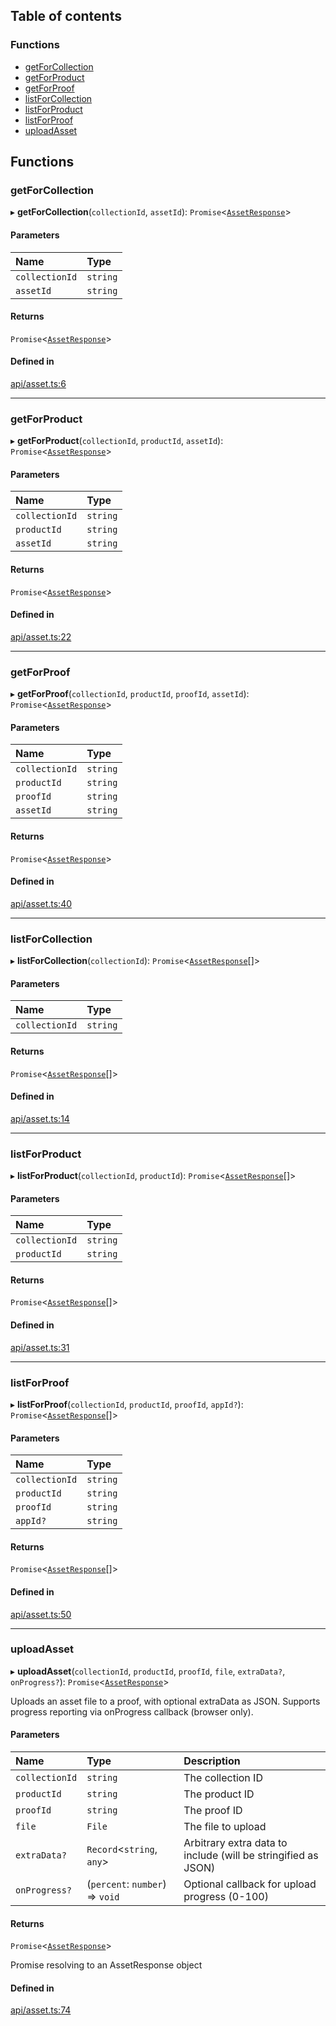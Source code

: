 ## Table of contents

### Functions

- [getForCollection](asset.md#getforcollection)
- [getForProduct](asset.md#getforproduct)
- [getForProof](asset.md#getforproof)
- [listForCollection](asset.md#listforcollection)
- [listForProduct](asset.md#listforproduct)
- [listForProof](asset.md#listforproof)
- [uploadAsset](asset.md#uploadasset)

## Functions

### getForCollection

▸ **getForCollection**(`collectionId`, `assetId`): `Promise`\<[`AssetResponse`](../interfaces/AssetResponse.md)\>

#### Parameters

| Name | Type |
| :------ | :------ |
| `collectionId` | `string` |
| `assetId` | `string` |

#### Returns

`Promise`\<[`AssetResponse`](../interfaces/AssetResponse.md)\>

#### Defined in

[api/asset.ts:6](https://github.com/Prove-Anything/smartlinks/blob/2322afa091763cbb81ba4db4b90e49b576099120/src/api/asset.ts#L6)

___

### getForProduct

▸ **getForProduct**(`collectionId`, `productId`, `assetId`): `Promise`\<[`AssetResponse`](../interfaces/AssetResponse.md)\>

#### Parameters

| Name | Type |
| :------ | :------ |
| `collectionId` | `string` |
| `productId` | `string` |
| `assetId` | `string` |

#### Returns

`Promise`\<[`AssetResponse`](../interfaces/AssetResponse.md)\>

#### Defined in

[api/asset.ts:22](https://github.com/Prove-Anything/smartlinks/blob/2322afa091763cbb81ba4db4b90e49b576099120/src/api/asset.ts#L22)

___

### getForProof

▸ **getForProof**(`collectionId`, `productId`, `proofId`, `assetId`): `Promise`\<[`AssetResponse`](../interfaces/AssetResponse.md)\>

#### Parameters

| Name | Type |
| :------ | :------ |
| `collectionId` | `string` |
| `productId` | `string` |
| `proofId` | `string` |
| `assetId` | `string` |

#### Returns

`Promise`\<[`AssetResponse`](../interfaces/AssetResponse.md)\>

#### Defined in

[api/asset.ts:40](https://github.com/Prove-Anything/smartlinks/blob/2322afa091763cbb81ba4db4b90e49b576099120/src/api/asset.ts#L40)

___

### listForCollection

▸ **listForCollection**(`collectionId`): `Promise`\<[`AssetResponse`](../interfaces/AssetResponse.md)[]\>

#### Parameters

| Name | Type |
| :------ | :------ |
| `collectionId` | `string` |

#### Returns

`Promise`\<[`AssetResponse`](../interfaces/AssetResponse.md)[]\>

#### Defined in

[api/asset.ts:14](https://github.com/Prove-Anything/smartlinks/blob/2322afa091763cbb81ba4db4b90e49b576099120/src/api/asset.ts#L14)

___

### listForProduct

▸ **listForProduct**(`collectionId`, `productId`): `Promise`\<[`AssetResponse`](../interfaces/AssetResponse.md)[]\>

#### Parameters

| Name | Type |
| :------ | :------ |
| `collectionId` | `string` |
| `productId` | `string` |

#### Returns

`Promise`\<[`AssetResponse`](../interfaces/AssetResponse.md)[]\>

#### Defined in

[api/asset.ts:31](https://github.com/Prove-Anything/smartlinks/blob/2322afa091763cbb81ba4db4b90e49b576099120/src/api/asset.ts#L31)

___

### listForProof

▸ **listForProof**(`collectionId`, `productId`, `proofId`, `appId?`): `Promise`\<[`AssetResponse`](../interfaces/AssetResponse.md)[]\>

#### Parameters

| Name | Type |
| :------ | :------ |
| `collectionId` | `string` |
| `productId` | `string` |
| `proofId` | `string` |
| `appId?` | `string` |

#### Returns

`Promise`\<[`AssetResponse`](../interfaces/AssetResponse.md)[]\>

#### Defined in

[api/asset.ts:50](https://github.com/Prove-Anything/smartlinks/blob/2322afa091763cbb81ba4db4b90e49b576099120/src/api/asset.ts#L50)

___

### uploadAsset

▸ **uploadAsset**(`collectionId`, `productId`, `proofId`, `file`, `extraData?`, `onProgress?`): `Promise`\<[`AssetResponse`](../interfaces/AssetResponse.md)\>

Uploads an asset file to a proof, with optional extraData as JSON.
Supports progress reporting via onProgress callback (browser only).

#### Parameters

| Name | Type | Description |
| :------ | :------ | :------ |
| `collectionId` | `string` | The collection ID |
| `productId` | `string` | The product ID |
| `proofId` | `string` | The proof ID |
| `file` | `File` | The file to upload |
| `extraData?` | `Record`\<`string`, `any`\> | Arbitrary extra data to include (will be stringified as JSON) |
| `onProgress?` | (`percent`: `number`) => `void` | Optional callback for upload progress (0-100) |

#### Returns

`Promise`\<[`AssetResponse`](../interfaces/AssetResponse.md)\>

Promise resolving to an AssetResponse object

#### Defined in

[api/asset.ts:74](https://github.com/Prove-Anything/smartlinks/blob/2322afa091763cbb81ba4db4b90e49b576099120/src/api/asset.ts#L74)
